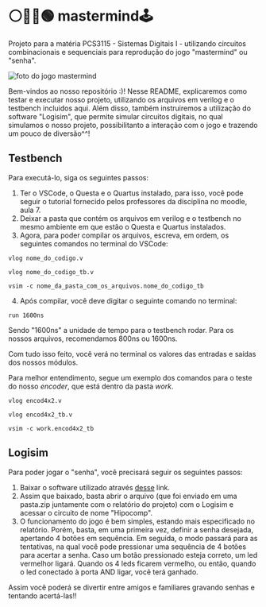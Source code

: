 # ⚪🔴🔵🟢 mastermind🕹️
Projeto para a matéria PCS3115 - Sistemas Digitais I - utilizando circuitos combinacionais e sequenciais para reprodução do jogo "mastermind" ou  "senha".

![foto do jogo mastermind](https://m.media-amazon.com/images/I/81Dl8jsSJ4L._AC_SL1500_.jpg)

Bem-vindos ao nosso repositório :)! Nesse README, explicaremos como testar e executar nosso projeto, utilizando os arquivos em verilog e o testbench incluidos aqui. Além disso, também instruiremos a utilização do software "Logisim", que permite simular circuitos digitais, no qual simulamos o nosso projeto, possibilitanto a interação com o jogo e trazendo um pouco de diversão^^!

## Testbench
Para executá-lo, siga os seguintes passos:

1. Ter o VSCode, o Questa e o Quartus instalado, para isso, você pode seguir o tutorial fornecido pelos professores da disciplina no moodle, aula 7. 
2. Deixar a pasta que contém os arquivos em verilog e o testbench no mesmo ambiente em que estão o Questa e Quartus instalados.
3. Agora, para poder compilar os arquivos, escreva, em ordem, os seguintes comandos no terminal do VSCode:
````
vlog nome_do_codigo.v
````
```
vlog nome_do_codigo_tb.v
```
```
vsim -c nome_da_pasta_com_os_arquivos.nome_do_codigo_tb
```
4. Após compilar, você deve digitar o seguinte comando no terminal:
```
run 1600ns
```
Sendo "1600ns" a unidade de tempo para o testbench rodar. Para os nossos arquivos, recomendamos 800ns ou 1600ns.

Com tudo isso feito, você verá no terminal os valores das entradas e saídas dos nossos módulos.

Para melhor entendimento, segue um exemplo dos comandos para o teste do nosso _encoder_, que está dentro da pasta _work_.

````
vlog encod4x2.v
````
```
vlog encod4x2_tb.v
```
```
vsim -c work.encod4x2_tb
```

## Logisim
Para poder jogar o "senha", você precisará seguir os seguintes passos:
1. Baixar o software utilizado através [desse](https://sourceforge.net/projects/logisimevolution/) link.
2. Assim que baixado, basta abrir o arquivo (que foi enviado em uma pasta.zip juntamente com o relatório do projeto) com o Logisim e acessar o circuito de nome "Hipocomp". 
3. O funcionamento do jogo é bem simples, estando mais especificado no relatório. Porém, basta, em uma primeira vez, definir a senha desejada, apertando 4 botões em sequência. Em seguida, o modo passará para as tentativas, na qual você pode pressionar uma sequência de 4 botões para acertar a senha. Caso um botão pressionado esteja correto, um led vermelhor ligará. Quando os 4 leds ficarem vermelho, ou então, quando o led conectado à porta AND ligar, você terá ganhado.

Assim você poderá se divertir entre amigos e familiares gravando senhas e tentando acertá-las!!
